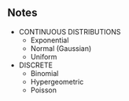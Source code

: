 ## Notes


- CONTINUOUS DISTRIBUTIONS
  + Exponential
  + Normal (Gaussian)
  + Uniform
- DISCRETE
  + Binomial
  + Hypergeometric
  + Poisson
  
  
